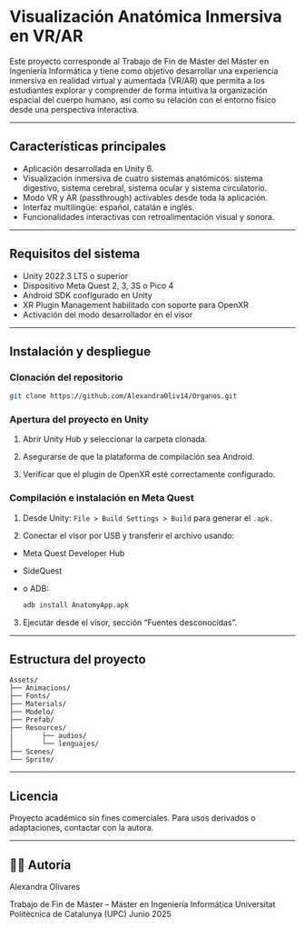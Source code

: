 # Visualización Anatómica Inmersiva en VR/AR

Este proyecto corresponde al Trabajo de Fin de Máster del Máster en Ingeniería Informática y tiene como objetivo desarrollar una experiencia inmersiva en realidad virtual y aumentada (VR/AR) que permita a los estudiantes explorar y comprender de forma intuitiva la organización espacial del cuerpo humano, así como su relación con el entorno físico desde una perspectiva interactiva.

____

## Características principales

- Aplicación desarrollada en Unity 6.
- Visualización inmersiva de cuatro sistemas anatómicos: sistema digestivo, sistema cerebral, sistema ocular y sistema circulatorio.
- Modo VR y AR (passthrough) activables desde toda la aplicación.
- Interfaz multilingüe: español, catalán e inglés.
- Funcionalidades interactivas con retroalimentación visual y sonora.

____
## Requisitos del sistema

- Unity 2022.3 LTS o superior
- Dispositivo Meta Quest 2, 3, 3S o Pico 4
- Android SDK configurado en Unity
- XR Plugin Management habilitado con soporte para OpenXR
- Activación del modo desarrollador en el visor
____
## Instalación y despliegue

### Clonación del repositorio

```bash
git clone https://github.com/AlexandraOliv14/Organos.git
```

### Apertura del proyecto en Unity

1. Abrir Unity Hub y seleccionar la carpeta clonada.

2. Asegurarse de que la plataforma de compilación sea Android.

3. Verificar que el plugin de OpenXR esté correctamente configurado.

### Compilación e instalación en Meta Quest

1. Desde Unity: `File > Build Settings > Build` para generar el `.apk.`

2. Conectar el visor por USB y transferir el archivo usando:

- Meta Quest Developer Hub

- SideQuest

- o ADB:
    ```bash
    adb install AnatomyApp.apk
    ```

3. Ejecutar desde el visor, sección “Fuentes desconocidas”.
____
## Estructura del proyecto

```
Assets/
├── Animacions/
├── Fonts/
├── Materials/
├── Modelo/
├── Prefab/
├── Resources/
│       ├── audios/
│       └── lenguajes/
├── Scenes/
└── Sprite/
```
____
## Licencia

Proyecto académico sin fines comerciales.
Para usos derivados o adaptaciones, contactar con la autora.
____
## 👩‍💻 Autoría

Alexandra Olivares

Trabajo de Fin de Máster – Máster en Ingeniería Informática
Universitat Politècnica de Catalunya (UPC)
Junio 2025